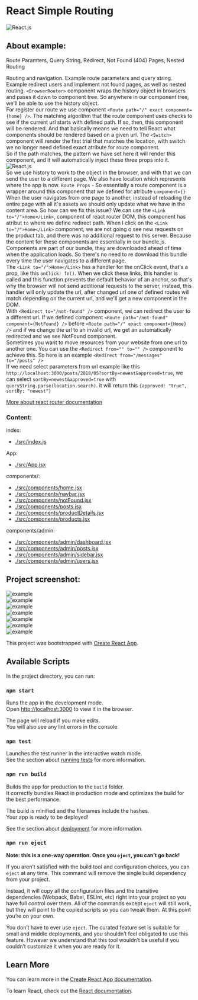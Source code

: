 # React Simple Routing

![React.js](./images/reactjs.png)

## About example:

Route Paramters, Query String, Redirect, Not Found (404) Pages, Nested Routing<br>

Routing and navigation. Example route parameters and query string. Example redirect users and implement not found pages, as well as nested routing.
`<BrowserRouter>` component wraps the history object in browsers and pases it down to component tree. So anywhere in our component tree, we'll be able to use the history object.<br>
For register our route we use component `<Route path="/" exact component={home} />`. The matching algorithm that the route component uses checks to see if the current url starts with defined path. If so, then, this component will be rendered. And that basically means we need to tell React what components should be rendered based on a given url. The `<Switch>` component will render the first trial that matches the location, with switch we no longer need defined exact atribute for route component.<br>
So if the path matches, the pattern we have set here it will render this component, and it will automatically inject these three props into it.
![React.js](./images/0.png)<br>
So we use history to work to the object in the browser, and with that we can send the user to a different page. We also have location which represents where the app is now.
`Route Props` - So essentially a route component is a wrapper around this component that we defined for atribute `component={}`<br>
When the user navigates from one page to another, instead of reloading the entire page with all it's assets we should only update what we have in the content area. So how can we fix this issue? We can use the `<Link to="/">Home</Link>`, component of react router DOM, this component has atribut `to` where we define redirect path. When I click on the `<Link to="/">Home</Link>` component, we are not going o see new requests on the product tab, and there was no additional request to this server. Because the content for these components are essentially in our bundle.js. Components are part of our bundle, they are downloaded ahead of time when the application loads. So there's no need to re download this bundle every time the user navigates to a different page.<br>
The `<Link to="/">Home</Link>` has a handler for the onClick event, that's a prop, like this `onClick: fn()`. When we click these links, this handler is called and this function prevents the default behavior of an anchor, so that's why the browser will not send additional requests to the server, instead, this handler will only update the url, after changed url one of defined routes will match depending on the current url, and we'll get a new component in the DOM.<br>
With `<Redirect to="/not-found" />` component, we can redirect the user to a different url. If we defined component `<Route path="/not-found" component={NotFound} />` before `<Route path="/" exact component={Home} />` and if we change the url to an invalid url, we get an automatically redirected and we see NotFound component.<br>
Sometimes you want to move resources from your website from one url to another one. You can use the `<Redirect from="" to="" />` component to achieve this. So here is an example `<Redirect from="/messages" to="/posts" />`<br>
If we need select parameters from url example like this `http://localhost:3000/posts/2018/05?sortBy=newest&approved=true`, we can select `sortBy=newest&approved=true` with `queryString.parse(location.search)`. it will return this `{approved: "true", sortBy: "newest"}`<br>

[More about react router documentation](https://reacttraining.com/react-router/core/api/contextrouter)<br>

### Content:

index:

- [./src/index.js](./src/index.js)

App:

- [./src/App.jsx](./src/App.jsx)

components/:

- [./src/components/home.jsx](./src/components/home.jsx)
- [./src/components/navbar.jsx](./src/components/navbar.jsx)
- [./src/components/notFound.jsx](./src/components/notFound.jsx)
- [./src/components/posts.jsx](./src/components/posts.jsx)
- [./src/components/productDetails.jsx](./src/components/productDetails.jsx)
- [./src/components/products.jsx](./src/components/products.jsx)

components/admin:

- [./src/components/admin/dashboard.jsx](./src/components/admin/dashboard.jsx)
- [./src/components/admin/posts.jsx](./src/components/admin/posts.jsx)
- [./src/components/admin/sidebar.jsx](./src/components/admin/sidebar.jsx)
- [./src/components/admin/users.jsx](./src/components/admin/users.jsx)

## Project screenshot:

![example](./images/1.png)<br>
![example](./images/2.png)<br>
![example](./images/3.png)<br>
![example](./images/4.png)<br>
![example](./images/5.png)<br>
![example](./images/6.png)<br>
![example](./images/7.png)<br>

This project was bootstrapped with [Create React App](https://github.com/facebook/create-react-app).<br>

## Available Scripts

In the project directory, you can run:

### `npm start`

Runs the app in the development mode.<br>
Open [http://localhost:3000](http://localhost:3000) to view it in the browser.

The page will reload if you make edits.<br>
You will also see any lint errors in the console.

### `npm test`

Launches the test runner in the interactive watch mode.<br>
See the section about [running tests](https://facebook.github.io/create-react-app/docs/running-tests) for more information.

### `npm run build`

Builds the app for production to the `build` folder.<br>
It correctly bundles React in production mode and optimizes the build for the best performance.

The build is minified and the filenames include the hashes.<br>
Your app is ready to be deployed!

See the section about [deployment](https://facebook.github.io/create-react-app/docs/deployment) for more information.

### `npm run eject`

**Note: this is a one-way operation. Once you `eject`, you can’t go back!**

If you aren’t satisfied with the build tool and configuration choices, you can `eject` at any time. This command will remove the single build dependency from your project.

Instead, it will copy all the configuration files and the transitive dependencies (Webpack, Babel, ESLint, etc) right into your project so you have full control over them. All of the commands except `eject` will still work, but they will point to the copied scripts so you can tweak them. At this point you’re on your own.

You don’t have to ever use `eject`. The curated feature set is suitable for small and middle deployments, and you shouldn’t feel obligated to use this feature. However we understand that this tool wouldn’t be useful if you couldn’t customize it when you are ready for it.

## Learn More

You can learn more in the [Create React App documentation](https://facebook.github.io/create-react-app/docs/getting-started).

To learn React, check out the [React documentation](https://reactjs.org/).
